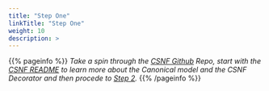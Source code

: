 ```yaml
---
title: "Step One"
linkTitle: "Step One"
weight: 10
description: >
---
```

{{% pageinfo %}}
*Take a spin through the [CSNF Github](https://github.com/onug/CSNF) Repo, start with the [CSNF README](https://github.com/onug/CSNF#readme) to learn more about the Canonical model and the CSNF Decorator and then procede to [Step 2](https://csnf.netlify.app/docs/contribution-guidelines/step-two/).*
{{% /pageinfo %}}






